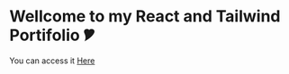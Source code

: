 # Wellcome to my React and Tailwind Portifolio 🎔

You can access it <a target="_blank" href="https://portifolio-one-alpha.vercel.app/">Here</a>


